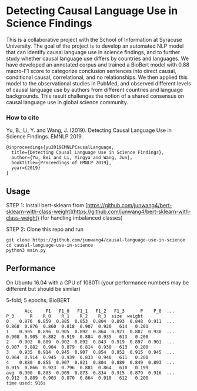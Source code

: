 # Detecting Causal Language Use in Science Findings

This is a collaborative project with the School of Information at Syracuse University. The goal of the project is to develop an automated NLP model that can identify causal language use in science findings, and to further study whether causal language use differs by countries and languages. We have developed an annotated corpus and trained a BioBert model with 0.88 macro-F1 score to categorize conclusion sentences into direct causal, conditional causal, correlational, and no relationships. We then applied this model to the observational studies in PubMed, and observed different levels of causal language use by authors from different countries and language backgrounds. This result challenges the notion of a shared consensus on causal language use in global science community.

### How to cite ###
Yu, B., Li, Y. and Wang, J. (2019). Detecting Causal Language Use in Science Findings.  EMNLP 2019.

```
@inproceedings{yu2019EMNLPCausalLanguage,
  title={Detecting Causal Language Use in Science Findings},
  author={Yu, Bei and Li, Yingya and Wang, Jun},
  booktitle={Proceedings of EMNLP 2019},
  year={2019}
}
```

## Usage

STEP 1: Install bert-sklearn from [https://github.com/junwang4/bert-sklearn-with-class-weight](https://github.com/junwang4/bert-sklearn-with-class-weight) (for handling imbalanced classes)


STEP 2: Clone this repo and run

    git clone https://github.com/junwang4/causal-language-use-in-science
    cd causal-language-use-in-science
    python3 main.py 


## Performance
On Ubuntu 16.04 with a GPU of 1080TI (your performance numbers may be different but should be similar)

5-fold; 5 epochs; BioBERT

```
       Acc     F1   F1_0   F1_1   F1_2   F1_3      P    P_0  ...    P_3      R    R_0    R_1    R_2    R_3  size  weight
0    0.876  0.859  0.885  0.853  0.804  0.893  0.848  0.911  ...  0.868  0.876  0.860  0.818  0.907  0.920   614   0.201
1    0.905  0.896  0.905  0.892  0.864  0.921  0.887  0.930  ...  0.908  0.905  0.882  0.919  0.884  0.935   613   0.200
2    0.902  0.889  0.902  0.892  0.843  0.919  0.897  0.901  ...  0.907  0.882  0.904  0.879  0.814  0.930   613   0.200
3    0.935  0.914  0.945  0.907  0.854  0.952  0.915  0.945  ...  0.964  0.914  0.945  0.939  0.833  0.940   611   0.200
4    0.880  0.855  0.907  0.821  0.804  0.889  0.849  0.893  ...  0.915  0.866  0.923  0.796  0.881  0.864   610   0.199
avg  0.900  0.883  0.909  0.873  0.834  0.915  0.879  0.916  ...  0.912  0.889  0.903  0.870  0.864  0.918   612   0.200
time used: 916s
```
